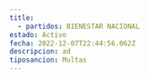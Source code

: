 ```yaml
---
title:
  - partidos: BIENESTAR NACIONAL
estado: Activo
fecha: 2022-12-07T22:44:56.062Z
descripcion: ad
tiposancion: Multas
---
```

